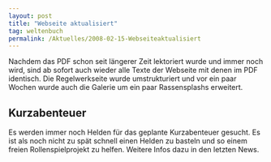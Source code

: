 ```yaml
---
layout: post
title: "Webseite aktualisiert"
tag: weltenbuch
permalink: /Aktuelles/2008-02-15-Webseiteaktualisiert
---
```



Nachdem das PDF schon seit längerer Zeit lektoriert wurde und immer noch wird, sind ab sofort auch wieder alle Texte der Webseite mit denen im PDF identisch. Die Regelwerkseite wurde umstrukturiert und vor ein paar Wochen wurde auch die Galerie um ein paar Rassensplashs erweitert.

## Kurzabenteuer

Es werden immer noch Helden für das geplante Kurzabenteuer gesucht. Es ist als noch nicht zu spät schnell einen Helden zu basteln und so einem freien Rollenspielprojekt zu helfen. Weitere Infos dazu in den letzten News.

